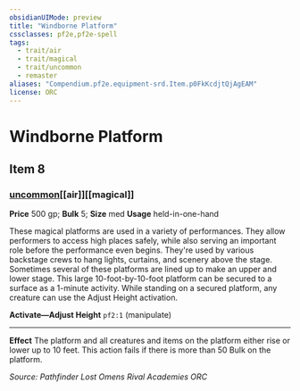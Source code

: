 ```yaml
---
obsidianUIMode: preview
title: "Windborne Platform"
cssclasses: pf2e,pf2e-spell
tags:
  - trait/air
  - trait/magical
  - trait/uncommon
  - remaster
aliases: "Compendium.pf2e.equipment-srd.Item.p0FkKcdjtQjAgEAM"
license: ORC
---
```

# Windborne Platform
## Item 8
### [uncommon](uncommon "Uncommon Rarity Trait")[[air]][[magical]]


**Price** 500 gp; 
**Bulk** 5; **Size** med
**Usage** held-in-one-hand

These magical platforms are used in a variety of performances. They allow performers to access high places safely, while also serving an important role before the performance even begins. They're used by various backstage crews to hang lights, curtains, and scenery above the stage. Sometimes several of these platforms are lined up to make an upper and lower stage. This large 10-foot-by-10-foot platform can be secured to a surface as a 1-minute activity. While standing on a secured platform, any creature can use the Adjust Height activation.

**Activate—Adjust Height** `pf2:1` (manipulate)

* * *

**Effect** The platform and all creatures and items on the platform either rise or lower up to 10 feet. This action fails if there is more than 50 Bulk on the platform.

*Source: Pathfinder Lost Omens Rival Academies*
*ORC*